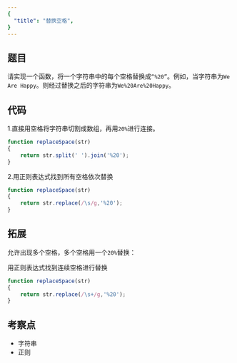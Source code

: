 ```yaml
---
{
  "title": "替换空格",
}
---
```


## 题目

请实现一个函数，将一个字符串中的每个空格替换成`“%20”`。例如，当字符串为`We Are Happy`。则经过替换之后的字符串为`We%20Are%20Happy`。


## 代码

1.直接用空格将字符串切割成数组，再用`20%`进行连接。

```js
function replaceSpace(str)
{
    return str.split(' ').join('%20');
}
```

2.用正则表达式找到所有空格依次替换

```js
function replaceSpace(str)
{
    return str.replace(/\s/g,'%20');
}
```

## 拓展

允许出现多个空格，多个空格用一个`20%`替换：

用正则表达式找到连续空格进行替换

```js
function replaceSpace(str)
{
    return str.replace(/\s+/g,'%20');
}
```


## 考察点

- 字符串
- 正则